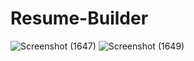 # Resume-Builder


![Screenshot (1647)](https://user-images.githubusercontent.com/55447267/206834948-2ea17844-8e59-4dfc-8a4f-5eb01aa68828.png)
![Screenshot (1649)](https://user-images.githubusercontent.com/55447267/206835002-f317d0a6-f96d-4427-a3d9-234d74b23b3b.png)

